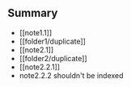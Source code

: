 

## Summary

- [[note1.1]]
- [[folder1/duplicate]]
- [[note2.1]]
- [[folder2/duplicate]]
- [[note2.2.1]]
- note2.2.2 shouldn't be indexed

